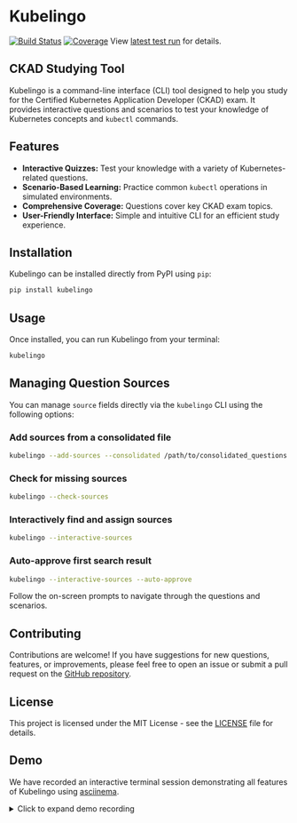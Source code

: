 # Kubelingo

[![Build Status](https://github.com/josephedward/kubelingo/actions/workflows/ci.yml/badge.svg)](https://github.com/josephedward/kubelingo/actions/workflows/ci.yml) [![Coverage](https://img.shields.io/github/actions/workflow-outputs/josephedward/kubelingo/ci.yml/coverage-percent?branch=main)](https://github.com/josephedward/kubelingo/actions/workflows/ci.yml)
View [latest test run](https://github.com/josephedward/kubelingo/actions/workflows/ci.yml?query=branch%3Amain) for details.

## CKAD Studying Tool




Kubelingo is a command-line interface (CLI) tool designed to help you study for the Certified Kubernetes Application Developer (CKAD) exam. It provides interactive questions and scenarios to test your knowledge of Kubernetes concepts and `kubectl` commands.

## Features

*   **Interactive Quizzes:** Test your knowledge with a variety of Kubernetes-related questions.
*   **Scenario-Based Learning:** Practice common `kubectl` operations in simulated environments.
*   **Comprehensive Coverage:** Questions cover key CKAD exam topics.
*   **User-Friendly Interface:** Simple and intuitive CLI for an efficient study experience.

## Installation

Kubelingo can be installed directly from PyPI using `pip`:

```bash
pip install kubelingo
```

## Usage

Once installed, you can run Kubelingo from your terminal:

```bash
kubelingo
```

## Managing Question Sources

You can manage `source` fields directly via the `kubelingo` CLI using the following options:

### Add sources from a consolidated file
```bash
kubelingo --add-sources --consolidated /path/to/consolidated_questions.yaml
```

### Check for missing sources
```bash
kubelingo --check-sources
```

### Interactively find and assign sources
```bash
kubelingo --interactive-sources
```

### Auto-approve first search result
```bash
kubelingo --interactive-sources --auto-approve
```

Follow the on-screen prompts to navigate through the questions and scenarios.

## Contributing

Contributions are welcome! If you have suggestions for new questions, features, or improvements, please feel free to open an issue or submit a pull request on the [GitHub repository](https://github.com/josephedward/kubelingo).

## License

This project is licensed under the MIT License - see the [LICENSE](LICENSE) file for details.
  
## Demo

We have recorded an interactive terminal session demonstrating all features of Kubelingo using [asciinema](https://asciinema.org).

<details>
<summary>Click to expand demo recording</summary>

[![asciicast](https://asciinema.org/a/HUZGlo91A8SfUPplgiPeQUDxJ.svg)](https://asciinema.org/a/HUZGlo91A8SfUPplgiPeQUDxJ)

</details>


